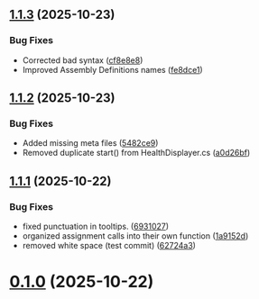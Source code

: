 ## [1.1.3](https://github.com/Mateo-Jimenez76/Unity-Health-Script/compare/v1.1.2...v1.1.3) (2025-10-23)


### Bug Fixes

* Corrected bad syntax ([cf8e8e8](https://github.com/Mateo-Jimenez76/Unity-Health-Script/commit/cf8e8e8bc29aa369df80a9d39752aa875176f873))
* Improved Assembly Definitions names ([fe8dce1](https://github.com/Mateo-Jimenez76/Unity-Health-Script/commit/fe8dce11167859fd0346cf3c2f3398a4f72d2b34))



## [1.1.2](https://github.com/Mateo-Jimenez76/Unity-Health-Script/compare/v1.1.1...v1.1.2) (2025-10-23)


### Bug Fixes

* Added missing meta files ([5482ce9](https://github.com/Mateo-Jimenez76/Unity-Health-Script/commit/5482ce99920ecf418c4ab5c6e81de287856f39c5))
* Removed duplicate start() from HealthDisplayer.cs ([a0d26bf](https://github.com/Mateo-Jimenez76/Unity-Health-Script/commit/a0d26bf14c433c00140879b9f54f5306c36bb718))



## [1.1.1](https://github.com/Mateo-Jimenez76/Unity-Health-Script/compare/v0.1.0...v1.1.1) (2025-10-22)


### Bug Fixes

* fixed punctuation in tooltips. ([6931027](https://github.com/Mateo-Jimenez76/Unity-Health-Script/commit/6931027e16e117ee5cf5225322c98173be3d83df))
* organized assignment calls into their own function ([1a9152d](https://github.com/Mateo-Jimenez76/Unity-Health-Script/commit/1a9152d645067033fa00188a3a85f6c867e2febc))
* removed white space (test commit) ([62724a3](https://github.com/Mateo-Jimenez76/Unity-Health-Script/commit/62724a34ac7d451610c426e9240cdc2bbad3208f))



# [0.1.0](https://github.com/Mateo-Jimenez76/Unity-Health-Script/compare/v1.0.0...v0.1.0) (2025-10-22)



